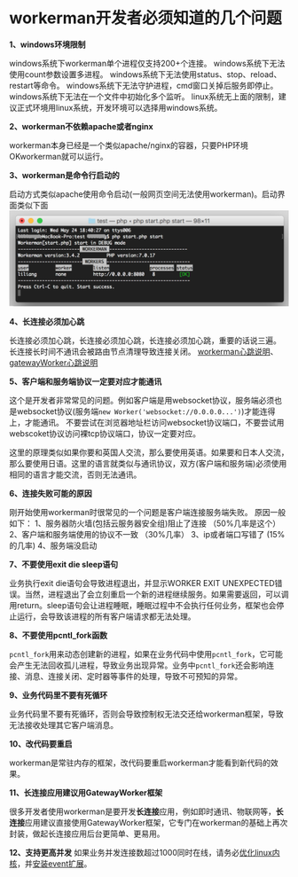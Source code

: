 # workerman开发者必须知道的几个问题
**1、windows环境限制**

windows系统下workerman单个进程仅支持200+个连接。
windows系统下无法使用count参数设置多进程。
windows系统下无法使用status、stop、reload、restart等命令。
windows系统下无法守护进程，cmd窗口关掉后服务即停止。
windows系统下无法在一个文件中初始化多个监听。
linux系统无上面的限制，建议正式环境用linux系统，开发环境可以选择用windows系统。

**2、workerman不依赖apache或者nginx**

workerman本身已经是一个类似apache/nginx的容器，只要PHP环境OKworkerman就可以运行。

**3、workerman是命令行启动的**

启动方式类似apache使用命令启动(一般网页空间无法使用workerman)。启动界面类似下面
![](image/screenshot_1495622774534.png)

**4、长连接必须加心跳**

长连接必须加心跳，长连接必须加心跳，长连接必须加心跳，重要的话说三遍。 
长连接长时间不通讯会被路由节点清理导致连接关闭。
[workerman心跳说明](faq/heartbeat.md)、 [gatewayWorker心跳说明](https://www.workerman.net/doc/gateway-worker/heartbeat.html)

**5、客户端和服务端协议一定要对应才能通讯**

这个是开发者非常常见的问题。例如客户端是用websocket协议，服务端必须也是websocket协议(服务端```new Worker('websocket://0.0.0.0...')```)才能连得上，才能通讯。 
不要尝试在浏览器地址栏访问websocket协议端口，不要尝试用webscoket协议访问裸tcp协议端口，协议一定要对应。

这里的原理类似如果你要和英国人交流，那么要使用英语。如果要和日本人交流，那么要使用日语。这里的语言就类似与通讯协议，双方(客户端和服务端)必须使用相同的语言才能交流，否则无法通讯。 

**6、连接失败可能的原因**

刚开始使用workerman时很常见的一个问题是客户端连接服务端失败。 原因一般如下： 
1、服务器防火墙(包括云服务器安全组)阻止了连接 （50%几率是这个）
2、客户端和服务端使用的协议不一致 （30%几率）
3、ip或者端口写错了 (15%的几率)
4、服务端没启动 


**7、不要使用exit die sleep语句**

业务执行exit die语句会导致进程退出，并显示WORKER EXIT UNEXPECTED错误。当然，进程退出了会立刻重启一个新的进程继续服务。如果需要返回，可以调用return。sleep语句会让进程睡眠，睡眠过程中不会执行任何业务，框架也会停止运行，会导致该进程的所有客户端请求都无法处理。

**8、不要使用pcntl_fork函数**

`pcntl_fork`用来动态创建新的进程，如果在业务代码中使用`pcntl_fork`，它可能会产生无法回收孤儿进程，导致业务出现异常。业务中`pcntl_fork`还会影响连接、消息、连接关闭、定时器等事件的处理，导致不可预知的异常。

**9、业务代码里不要有死循环**

业务代码里不要有死循环，否则会导致控制权无法交还给workerman框架，导致无法接收处理其它客户端消息。

**10、改代码要重启**

workerman是常驻内存的框架，改代码要重启workerman才能看到新代码的效果。

**11、长连接应用建议用GatewayWorker框架**

很多开发者使用workerman是要开发**长连接**应用，例如即时通讯、物联网等，**长连接**应用建议直接使用GatewayWorker框架，它专门在workerman的基础上再次封装，做起长连接应用后台更简单、更易用。

**12、支持更高并发**
如果业务并发连接数超过1000同时在线，请务必[优化linux内核](appendices/kernel-optimization.md)，并[安装event扩展](appendices/install-extension.md)。





